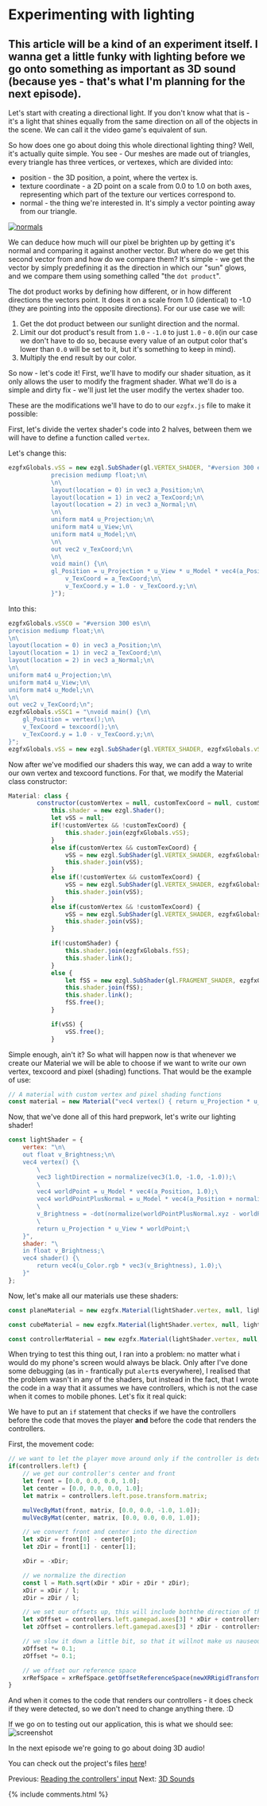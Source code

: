 # Experimenting with lighting

## This article will be a kind of an experiment itself. I wanna get a little funky with lighting before we go onto something as important as 3D sound (because yes - that's what I'm planning for the next episode).

Let's start with creating a directional light. If you don't know what that is - it's a light that shines equally from the same direction on all of the objects in the scene. We can call it the video game's equivalent of sun.

So how does one go about doing this whole directional lighting thing? Well, it's actually quite simple. You see - Our meshes are made out of triangles, every triangle has three vertices, or vertexes, which are divided into:
- position - the 3D position, a point, where the vertex is.
- texture coordinate - a 2D point on a scale from 0.0 to 1.0 on both axes, representing which part of the texture our vertices correspond to.
- normal - the thing we're interested in. It's simply a vector pointing away from our triangle.

[![normals](./data/tutorial9/wikipedia_surface_normals.png)](https://en.wikipedia.org/wiki/File:Surface_normals.svg)

We can deduce how much will our pixel be brighten up by getting it's normal and comparing it against another vector. But where do we get this second vector from and how do we compare them? It's simple - we get the vector by simply predefining it as the direction in which our "sun" glows, and we compare them using something called "the `dot product`".

The dot product works by defining how different, or in how different directions the vectors point. It does it on a scale from 1.0 (identical) to -1.0 (they are pointing into the opposite directions). For our use case we will:
1. Get the dot product between our sunlight direction and the normal.
2. Limit our dot product's result from `1.0` - `-1.0` to just `1.0` - `0.0`(in our case we don't have to do so, because every value of an output color that's lower than `0.0` will be set to it, but it's something to keep in mind).
3. Multiply the end result by our color.

So now - let's code it! First, we'll have to modify our shader situation, as it only allows the user to modify the fragment shader. What we'll do is a simple and dirty fix - we'll just let the user modify the vertex shader too.

These are the modifications we'll have to do to our `ezgfx.js` file to make it possible:

First, let's divide the vertex shader's code into 2 halves, between them we will have to define a function called `vertex`.

Let's change this:
```js
ezgfxGlobals.vSS = new ezgl.SubShader(gl.VERTEX_SHADER, "#version 300 es\n\
			precision mediump float;\n\
			\n\
			layout(location = 0) in vec3 a_Position;\n\
			layout(location = 1) in vec2 a_TexCoord;\n\
			layout(location = 2) in vec3 a_Normal;\n\
			\n\
			uniform mat4 u_Projection;\n\
			uniform mat4 u_View;\n\
			uniform mat4 u_Model;\n\
			\n\
			out vec2 v_TexCoord;\n\
			\n\
			void main() {\n\
			gl_Position = u_Projection * u_View * u_Model * vec4(a_Position, 1.0);\n\
				v_TexCoord = a_TexCoord;\n\
				v_TexCoord.y = 1.0 - v_TexCoord.y;\n\
			}");
```

Into this:
```js
ezgfxGlobals.vSSC0 = "#version 300 es\n\
precision mediump float;\n\
\n\
layout(location = 0) in vec3 a_Position;\n\
layout(location = 1) in vec2 a_TexCoord;\n\
layout(location = 2) in vec3 a_Normal;\n\
\n\
uniform mat4 u_Projection;\n\
uniform mat4 u_View;\n\
uniform mat4 u_Model;\n\
\n\
out vec2 v_TexCoord;\n";
ezgfxGlobals.vSSC1 = "\nvoid main() {\n\
	gl_Position = vertex();\n\
	v_TexCoord = texcoord();\n\
	v_TexCoord.y = 1.0 - v_TexCoord.y;\n\
}";
ezgfxGlobals.vSS = new ezgl.SubShader(gl.VERTEX_SHADER, ezgfxGlobals.vSSC0 + "\nvec4 vertex() { return u_Projection * u_View * u_Model * vec4(a_Position, 1.0); }\nvec2 texcoord() { return a_TexCoord; }\n" + ezgfxGlobals.vSSC1);
```

Now after we've modified our shaders this way, we can add a way to write our own vertex and texcoord functions. For that, we modify the Material class constructor:
```js
Material: class {
		constructor(customVertex = null, customTexCoord = null, customShader = null) {
			this.shader = new ezgl.Shader();
			let vSS = null;
			if(!customVertex && !customTexCoord) {
				this.shader.join(ezgfxGlobals.vSS);
			}
			else if(customVertex && customTexCoord) {
				vSS = new ezgl.SubShader(gl.VERTEX_SHADER, ezgfxGlobals.vSSC0 + customVertex + "\n" + customTexCoord + ezgfxGlobals.vSSC1);
				this.shader.join(vSS);
			}
			else if(!customVertex && customTexCoord) {
				vSS = new ezgl.SubShader(gl.VERTEX_SHADER, ezgfxGlobals.vSSC0 + "vec4 vertex() { return u_Projection * u_View * u_Model * vec4(a_Position, 1.0); }\n" + customTexCoord + ezgfxGlobals.vSSC1);
				this.shader.join(vSS);
			}
			else if(customVertex && !customTexCoord) {
				vSS = new ezgl.SubShader(gl.VERTEX_SHADER, ezgfxGlobals.vSSC0 + customVertex + "\nvec2 texcoord() { return a_TexCoord; }" + ezgfxGlobals.vSSC1);
				this.shader.join(vSS);
			}

			if(!customShader) {
				this.shader.join(ezgfxGlobals.fSS);
				this.shader.link();
			}
			else {
				let fSS = new ezgl.SubShader(gl.FRAGMENT_SHADER, ezgfxGlobals.fSSC0 + customShader + ezgfxGlobals.fSSC1); 
				this.shader.join(fSS);
				this.shader.link();
				fSS.free();
			}

			if(vSS) {
				vSS.free();
			}
```

Simple enough, ain't it? So what will happen now is that whenever we create our Material we will be able to choose if we want to write our own vertex, texcoord and pixel (shading) functions. That would be the example of use:
```js
// A material with custom vertex and pixel shading functions
const material = new Material("vec4 vertex() { return u_Projection * u_View * u_Model * vec4(a_Position, 1.0); }", null, "vec4 shader() { return u_Color * vec4(vec3(0.2), 1.0); }"); 
```

Now, that we've done all of this hard prepwork, let's write our lighting shader!
```js
const lightShader = {
	vertex: "\n\
	out float v_Brightness;\n\
	vec4 vertex() {\
		\
		vec3 lightDirection = normalize(vec3(1.0, -1.0, -1.0));\
		\
		vec4 worldPoint = u_Model * vec4(a_Position, 1.0);\
		vec4 worldPointPlusNormal = u_Model * vec4(a_Position + normalize(a_Normal), 1.0);\
		\
		v_Brightness = -dot(normalize(worldPointPlusNormal.xyz - worldPoint.xyz), lightDirection);\
		\
		return u_Projection * u_View * worldPoint;\
	}",
	shader: "\
	in float v_Brightness;\
	vec4 shader() {\
		return vec4(u_Color.rgb * vec3(v_Brightness), 1.0);\
	}"
};
```

Now, let's make all our materials use these shaders:

```js
const planeMaterial = new ezgfx.Material(lightShader.vertex, null, lightShader.shader);
```

```js
const cubeMaterial = new ezgfx.Material(lightShader.vertex, null, lightShader.shader);
```

```js
const controllerMaterial = new ezgfx.Material(lightShader.vertex, null, lightShader.shader);
```

When trying to test this thing out, I ran into a problem: no matter what i would do my phone's screen would always be black. Only after I've done some debugging (as in - frantically put `alert`s everywhere), I realised that the problem wasn't in any of the shaders, but instead in the fact, that I wrote the code in a way that it assumes we have controllers, which is not the case when it comes to mobile phones. Let's fix it real quick:

We have to put an `if` statement that checks if we have the controllers before the code that moves the player **and** before the code that renders the controllers.

First, the movement code:
```js
// we want to let the player move around only if the controller is detected, otherwise we will be trying to use non-existing values, which would crash our application
if(controllers.left) {
	// we get our controller's center and front
	let front = [0.0, 0.0, 0.0, 1.0];
	let center = [0.0, 0.0, 0.0, 1.0];
	let matrix = controllers.left.pose.transform.matrix;

	mulVecByMat(front, matrix, [0.0, 0.0, -1.0, 1.0]);
	mulVecByMat(center, matrix, [0.0, 0.0, 0.0, 1.0]);

	// we convert front and center into the direction
	let xDir = front[0] - center[0];
	let zDir = front[1] - center[1];

	xDir = -xDir;

	// we normalize the direction
	const l = Math.sqrt(xDir * xDir + zDir * zDir);
	xDir = xDir / l;
	zDir = zDir / l;

	// we set our offsets up, this will include boththe direction of the controller and the directionof our analog sticks
	let xOffset = controllers.left.gamepad.axes[3] * xDir + controllers.left.gamepad.axes[2] * zDir;
	let zOffset = controllers.left.gamepad.axes[3] * zDir - controllers.left.gamepad.axes[2] * xDir;

	// we slow it down a little bit, so that it willnot make us nauseous once we move 
	xOffset *= 0.1; 
	zOffset *= 0.1;

	// we offset our reference space
	xrRefSpace = xrRefSpace.getOffsetReferenceSpace(newXRRigidTransform({x: xOffset, y: 0.0, z: zOffset}); 
}
```

And when it comes to the code that renders our controllers - it does check if they were detected, so we don't need to change anything there. :D

If we go on to testing out our application, this is what we should see:
![screenshot](data/tutorial9/tutorial9_screenshot.png)

In the next episode we're going to go about doing 3D audio!

You can check out the project's files [here](https://github.com/beProsto/webxr-tutorial/tree/master/projects/tutorial9)!

Previous: [Reading the controllers' input](tutorial8)
Next: [3D Sounds](tutorial10)

<div GITHUB_API_ID="9"></div>

{% include comments.html %}